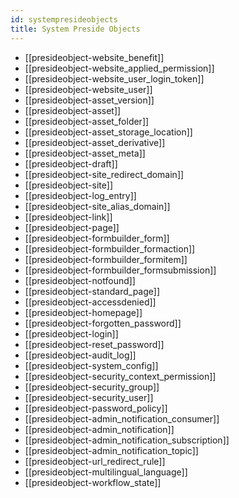 ```yaml
---
id: systempresideobjects
title: System Preside Objects
---
```


* [[presideobject-website_benefit]]
* [[presideobject-website_applied_permission]]
* [[presideobject-website_user_login_token]]
* [[presideobject-website_user]]
* [[presideobject-asset_version]]
* [[presideobject-asset]]
* [[presideobject-asset_folder]]
* [[presideobject-asset_storage_location]]
* [[presideobject-asset_derivative]]
* [[presideobject-asset_meta]]
* [[presideobject-draft]]
* [[presideobject-site_redirect_domain]]
* [[presideobject-site]]
* [[presideobject-log_entry]]
* [[presideobject-site_alias_domain]]
* [[presideobject-link]]
* [[presideobject-page]]
* [[presideobject-formbuilder_form]]
* [[presideobject-formbuilder_formaction]]
* [[presideobject-formbuilder_formitem]]
* [[presideobject-formbuilder_formsubmission]]
* [[presideobject-notfound]]
* [[presideobject-standard_page]]
* [[presideobject-accessdenied]]
* [[presideobject-homepage]]
* [[presideobject-forgotten_password]]
* [[presideobject-login]]
* [[presideobject-reset_password]]
* [[presideobject-audit_log]]
* [[presideobject-system_config]]
* [[presideobject-security_context_permission]]
* [[presideobject-security_group]]
* [[presideobject-security_user]]
* [[presideobject-password_policy]]
* [[presideobject-admin_notification_consumer]]
* [[presideobject-admin_notification]]
* [[presideobject-admin_notification_subscription]]
* [[presideobject-admin_notification_topic]]
* [[presideobject-url_redirect_rule]]
* [[presideobject-multilingual_language]]
* [[presideobject-workflow_state]]
